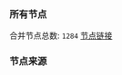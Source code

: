 ### 所有节点
合并节点总数: `1284`
[节点链接](https://raw.githubusercontent.com/rzhy1/11/master/sub/sub_merge_base64.txt)

### 节点来源
